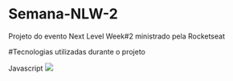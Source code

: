 # Semana-NLW-2
Projeto do evento Next Level Week#2 ministrado pela Rocketseat

#Tecnologias utilizadas durante o projeto

 <div>
 Javascript
 <img src="https://img.icons8.com/color/48/000000/javascript.png"/>  

</div>
